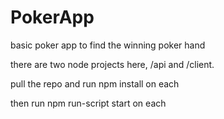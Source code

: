 # PokerApp
basic poker app to find the winning poker hand

there are two node projects here, /api and /client.

pull the repo and run npm install on each

then run npm run-script start on each
